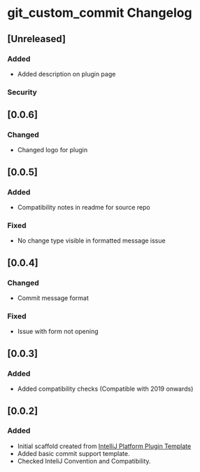 <!-- Keep a Changelog guide -> https://keepachangelog.com -->

# git_custom_commit Changelog

## [Unreleased]
### Added
- Added description on plugin page

### Security
## [0.0.6]
### Changed
- Changed logo for plugin
## [0.0.5]
### Added
- Compatibility notes in readme for source repo
### Fixed
- No change type visible in formatted message issue

## [0.0.4]
### Changed
- Commit message format
### Fixed
- Issue with form not opening

## [0.0.3]
### Added
- Added compatibility checks (Compatible with 2019 onwards)

## [0.0.2]
### Added
- Initial scaffold created from [IntelliJ Platform Plugin Template](https://github.com/JetBrains/intellij-platform-plugin-template)
- Added basic commit support template.
- Checked InteliJ Convention and Compatibility.
